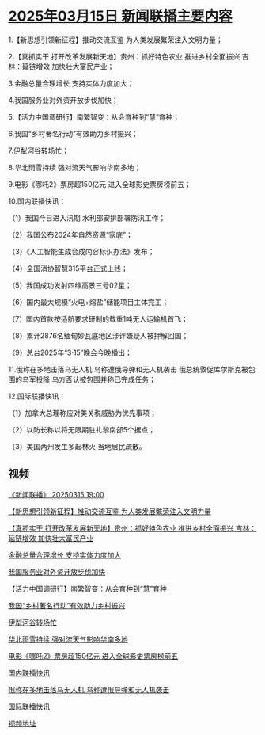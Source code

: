 # [2025年03月15日 新闻联播主要内容](https://tv.cctv.com/lm/xwlb/day/20250315.shtml)

1.【新思想引领新征程】推动交流互鉴 为人类发展繁荣注入文明力量；

2.【真抓实干 打开改革发展新天地】贵州：抓好特色农业 推进乡村全面振兴 吉林：延链增效 加快壮大富民产业；

3.金融总量合理增长 支持实体力度加大；

4.我国服务业对外资开放步伐加快；

5.【活力中国调研行】南繁智变：从会育种到“慧”育种；

6.我国“乡村著名行动”有效助力乡村振兴；

7.伊犁河谷转场忙；

8.华北雨雪持续 强对流天气影响华南多地；

9.电影《哪吒2》票房超150亿元 进入全球影史票房榜前五；

10.国内联播快讯：

（1）我国今日进入汛期 水利部安排部署防汛工作；

（2）我国公布2024年自然资源“家底”；

（3）《人工智能生成合成内容标识办法》发布；

（4）全国消协智慧315平台正式上线；

（5）我国成功发射四维高景三号02星；

（6）国内最大规模“火电+熔盐”储能项目主体完工；

（7）国内首款按适航要求研制的载重1吨无人运输机首飞；

（8）累计2876名缅甸妙瓦底地区涉诈嫌疑人被押解回国；

（9）总台2025年“3·15”晚会今晚播出；

11.俄称在多地击落乌无人机 乌称遭俄导弹和无人机袭击 俄总统敦促库尔斯克被包围的乌军投降 乌方否认被包围并称已完成任务；

12.国际联播快讯：

（1）加拿大总理称应对美关税威胁为优先事项；

（2）以防长称以将无限期驻扎黎南部5个据点；

（3）美国两州发生多起林火 当地居民疏散。

## 视频

[《新闻联播》 20250315 19:00](https://tv.cctv.com/2025/03/15/VIDECPMnXwMxwkIxI7MAvWEj250315.shtml)

[【新思想引领新征程】推动交流互鉴 为人类发展繁荣注入文明力量](https://tv.cctv.com/2025/03/15/VIDET6kHd3CfK4cLqlQg7Nb2250315.shtml)

[【真抓实干 打开改革发展新天地】贵州：抓好特色农业 推进乡村全面振兴 吉林：延链增效 加快壮大富民产业](https://tv.cctv.com/2025/03/15/VIDES7sfOLvpt2HrcrAVPPK3250315.shtml)

[金融总量合理增长 支持实体力度加大](https://tv.cctv.com/2025/03/15/VIDEK8T1jjRZAKSNBz6UkpJ8250315.shtml)

[我国服务业对外资开放步伐加快](https://tv.cctv.com/2025/03/15/VIDElGUGC45uSSETc0S9Wfcb250315.shtml)

[【活力中国调研行】南繁智变：从会育种到“慧”育种](https://tv.cctv.com/2025/03/15/VIDEA5hfCmqgdReXTJuvXjij250315.shtml)

[我国“乡村著名行动”有效助力乡村振兴](https://tv.cctv.com/2025/03/15/VIDE8FcrnQAtOAJ2Md8i95UO250315.shtml)

[伊犁河谷转场忙](https://tv.cctv.com/2025/03/15/VIDEUd47QpuMhhiXxzuThlXt250315.shtml)

[华北雨雪持续 强对流天气影响华南多地](https://tv.cctv.com/2025/03/15/VIDEY7JEJquS2HAychNFnb4a250315.shtml)

[电影《哪吒2》票房超150亿元 进入全球影史票房榜前五](https://tv.cctv.com/2025/03/15/VIDEPGp7akrASqnJQzotYFxE250315.shtml)

[国内联播快讯](https://tv.cctv.com/2025/03/15/VIDE0QtWFNUDyRhhgostFwyH250315.shtml)

[俄称在多地击落乌无人机 乌称遭俄导弹和无人机袭击](https://tv.cctv.com/2025/03/15/VIDEmRIejRhh3jMFay3RKZob250315.shtml)

[国际联播快讯](https://tv.cctv.com/2025/03/15/VIDEsiUz0Y3ggJYXp8aenLAp250315.shtml)

[视频地址](https://tv.cctv.com/lm/xwlb/day/20250315.shtml) 

